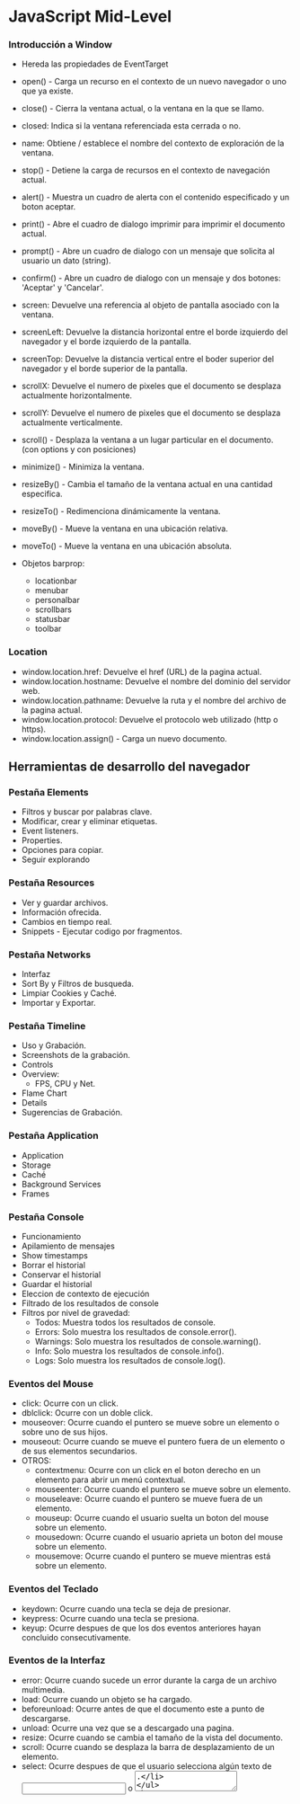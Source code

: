 # JavaScript Mid-Level

### Introducción a Window

- Hereda las propiedades de EventTarget
- open() - Carga un recurso en el contexto de un nuevo navegador o uno que ya existe.
- close() - Cierra la ventana actual, o la ventana en la que se llamo.
- closed: Indica si la ventana referenciada esta cerrada o no.
- name: Obtiene / establece el nombre del contexto de exploración de la ventana.
- stop() - Detiene la carga de recursos en el contexto de navegación actual.
- alert() - Muestra un cuadro de alerta con el contenido especificado y un boton aceptar.
- print() - Abre el cuadro de dialogo imprimir para imprimir el documento actual.
- prompt() - Abre un cuadro de dialogo con un mensaje que solicita al usuario un dato (string).
- confirm() - Abre un cuadro de dialogo con un mensaje y dos botones: 'Aceptar' y 'Cancelar'.

- screen: Devuelve una referencia al objeto de pantalla asociado con la ventana.
- screenLeft: Devuelve la distancia horizontal entre el borde izquierdo del navegador y el borde izquierdo de la pantalla.
- screenTop: Devuelve la distancia vertical entre el boder superior del navegador y el borde superior de la pantalla.
- scrollX: Devuelve el numero de pixeles que el documento se desplaza actualmente horizontalmente.
- scrollY: Devuelve el numero de pixeles que el documento se desplaza actualmente verticalmente.
- scroll() - Desplaza la ventana a un lugar particular en el documento. (con options y con posiciones)

- minimize() - Minimiza la ventana.
- resizeBy() - Cambia el tamaño de la ventana actual en una cantidad especifica.
- resizeTo() - Redimenciona dinámicamente la ventana.
- moveBy() - Mueve la ventana en una ubicación relativa.
- moveTo() - Mueve la ventana en una ubicación absoluta.

- Objetos barprop:
  - locationbar
  - menubar
  - personalbar
  - scrollbars
  - statusbar
  - toolbar

### Location

- window.location.href: Devuelve el href (URL) de la pagina actual.
- window.location.hostname: Devuelve el nombre del dominio del servidor web.
- window.location.pathname: Devuelve la ruta y el nombre del archivo de la pagina actual.
- window.location.protocol: Devuelve el protocolo web utilizado (http o https).
- window.location.assign() - Carga un nuevo documento.

## Herramientas de desarrollo del navegador

### Pestaña Elements

- Filtros y buscar por palabras clave.
- Modificar, crear y eliminar etiquetas.
- Event listeners.
- Properties.
- Opciones para copiar.
- Seguir explorando

### Pestaña Resources

- Ver y guardar archivos.
- Información ofrecida.
- Cambios en tiempo real.
- Snippets - Ejecutar codigo por fragmentos.

### Pestaña Networks

- Interfaz
- Sort By y Filtros de busqueda.
- Limpiar Cookies y Caché.
- Importar y Exportar.

### Pestaña Timeline

- Uso y Grabación.
- Screenshots de la grabación.
- Controls
- Overview:
  - FPS, CPU y Net.
- Flame Chart
- Details
- Sugerencias de Grabación.

### Pestaña Application

- Application
- Storage
- Caché
- Background Services
- Frames

### Pestaña Console

- Funcionamiento
- Apilamiento de mensajes
- Show timestamps
- Borrar el historial
- Conservar el historial
- Guardar el historial
- Eleccion de contexto de ejecución
- Filtrado de los resultados de console
- Filtros por nivel de gravedad:
  - Todos: Muestra todos los resultados de console.
  - Errors: Solo muestra los resultados de console.error().
  - Warnings: Solo muestra los resultados de console.warning().
  - Info: Solo muestra los resultados de console.info().
  - Logs: Solo muestra los resultados de console.log().

### Eventos del Mouse

- click: Ocurre con un click.
- dblclick: Ocurre con un doble click.
- mouseover: Ocurre cuando el puntero se mueve sobre un elemento o sobre uno de sus hijos.
- mouseout: Ocurre cuando se mueve el puntero fuera de un elemento o de sus elementos secundarios.
- OTROS:
  - contextmenu: Ocurre con un click en el boton derecho en un elemento para abrir un menú contextual.
  - mouseenter: Ocurre cuando el puntero se mueve sobre un elemento.
  - mouseleave: Ocurre cuando el puntero se mueve fuera de un elemento.
  - mouseup: Ocurre cuando el usuario suelta un boton del mouse sobre un elemento.
  - mousedown: Ocurre cuando el usuario aprieta un boton del mouse sobre un elemento.
  - mousemove: Ocurre cuando el puntero se mueve mientras está sobre un elemento.

### Eventos del Teclado

- keydown: Ocurre cuando una tecla se deja de presionar.
- keypress: Ocurre cuando una tecla se presiona.
- keyup: Ocurre despues de que los dos eventos anteriores hayan concluido consecutivamente.

### Eventos de la Interfaz

- error: Ocurre cuando sucede un error durante la carga de un archivo multimedia.
- load: Ocurre cuando un objeto se ha cargado.
- beforeunload: Ocurre antes de que el documento este a punto de descargarse.
- unload: Ocurre una vez que se a descargado una pagina.
- resize: Ocurre cuando se cambia el tamaño de la vista del documento.
- scroll: Ocurre cuando se desplaza la barra de desplazamiento de un elemento.
- select: Ocurre despues de que el usuario selecciona algún texto de <input> o <textarea>.

### Timers

- setTimeout()
- setInterval()
- clearTimeout()
- clearInterval()

